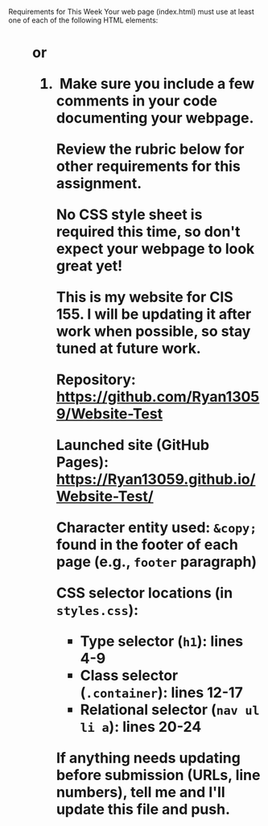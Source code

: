 Requirements for This Week
Your web page (index.html) must use at least one of each of the following HTML elements:

<p>
<h1>
<ul> or <ol>
<li>
<a>
<main>
<footer>
<img>
Make sure you include a few comments in your code documenting your webpage.

Review the rubric below for other requirements for this assignment.

No CSS style sheet is required this time, so don't expect your webpage to look great yet!



This is my website for CIS 155. I will be updating it after work when possible, so stay tuned at future work. 

Repository: https://github.com/Ryan13059/Website-Test

Launched site (GitHub Pages): https://Ryan13059.github.io/Website-Test/

Character entity used: `&copy;` found in the footer of each page (e.g., `footer` paragraph)

CSS selector locations (in `styles.css`):
- Type selector (`h1`): lines 4-9
- Class selector (`.container`): lines 12-17
- Relational selector (`nav ul li a`): lines 20-24

If anything needs updating before submission (URLs, line numbers), tell me and I'll update this file and push.
